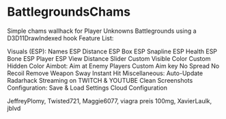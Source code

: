 # BattlegroundsChams
Simple chams wallhack for Player Unknowns Battlegrounds using a D3D11DrawIndexed hook
Feature List:
 
Visuals (ESP):
Names ESP
Distance ESP
Box ESP
Snapline ESP
Health ESP
Bone ESP
Player ESP View Distance Slider
Custom Visible Color
Custom Hidden Color
Aimbot:
Aim at Enemy Players
Custom Aim key
No Spread
No Recoil
Remove Weapon Sway
Instant Hit
Miscellaneous:
Auto-Update
Radarhack
Streaming on TWITCH & YOUTUBE 
Clean Screenshots
Configuration:
Save & Load Settings
Cloud Configuration


 JeffreyPlomy, Twisted721, Maggie6077, viagra preis 100mg, XavierLaulk, jblvd
